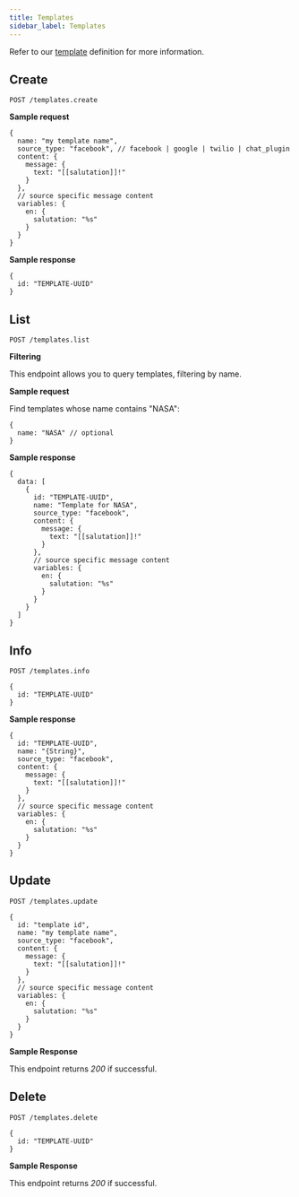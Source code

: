```yaml
---
title: Templates
sidebar_label: Templates
---
```


Refer to our [template](getting-started/glossary.md#template) definition
for more information.

## Create

`POST /templates.create`

**Sample request**

```json5
{
  name: "my template name",
  source_type: "facebook", // facebook | google | twilio | chat_plugin
  content: {
    message: {
      text: "[[salutation]]!"
    }
  },
  // source specific message content
  variables: {
    en: {
      salutation: "%s"
    }
  }
}
```

**Sample response**

```json5
{
  id: "TEMPLATE-UUID"
}
```

## List

`POST /templates.list`

**Filtering**

This endpoint allows you to query templates, filtering by name.

**Sample request**

Find templates whose name contains "NASA":

```json5
{
  name: "NASA" // optional
}
```

**Sample response**

```json5
{
  data: [
    {
      id: "TEMPLATE-UUID",
      name: "Template for NASA",
      source_type: "facebook",
      content: {
        message: {
          text: "[[salutation]]!"
        }
      },
      // source specific message content
      variables: {
        en: {
          salutation: "%s"
        }
      }
    }
  ]
}
```

## Info

`POST /templates.info`

```json5
{
  id: "TEMPLATE-UUID"
}
```

**Sample response**

```json5
{
  id: "TEMPLATE-UUID",
  name: "{String}",
  source_type: "facebook",
  content: {
    message: {
      text: "[[salutation]]!"
    }
  },
  // source specific message content
  variables: {
    en: {
      salutation: "%s"
    }
  }
}
```

## Update

`POST /templates.update`

```json5
{
  id: "template id",
  name: "my template name",
  source_type: "facebook",
  content: {
    message: {
      text: "[[salutation]]!"
    }
  },
  // source specific message content
  variables: {
    en: {
      salutation: "%s"
    }
  }
}
```

**Sample Response**

This endpoint returns _200_ if successful.

## Delete

`POST /templates.delete`

```json5
{
  id: "TEMPLATE-UUID"
}
```

**Sample Response**

This endpoint returns _200_ if successful.
